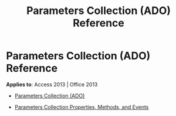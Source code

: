 ﻿---
title: Parameters Collection (ADO) Reference
TOCTitle: Parameters Collection (ADO)
ms:assetid: ac05170e-6add-4eb1-bfd1-52594359882f
ms:mtpsurl: https://msdn.microsoft.com/library/JJ249799(v=office.15)
ms:contentKeyID: 48546990
ms.date: 09/18/2015
mtps_version: v=office.15
---

# Parameters Collection (ADO) Reference


**Applies to**: Access 2013 | Office 2013



  - [Parameters Collection (ADO)](parameters-collection-ado.md)

  - [Parameters Collection Properties, Methods, and Events](parameters-collection-properties-methods-and-events.md)

